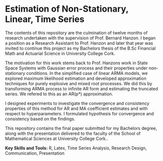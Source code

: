 # Estimation of Non-Stationary, Linear, Time Series

The contents of this repository are the culmination of twelve months of research undertaken with the supervision of Prof. Bernard Hanzon. I began a position as a Research Assistant to Prof. Hanzon and later that year was invited to continue this project as my Bachelors thesis of the B.Sc Financial Math and Actuarial Science in University College Cork. 

The motivation for this work stems back to Prof. Hanzons work in State Space Systems with Gaussian error process and their properties under non-stationary conditions. In the simplified case of linear ARMA models, we explored maximum likelihood estimation and developed approximation techniques for purely explosive and mixed root processes. We did this by transforming ARMA process to infinite AR form and estimating the truncated series. We refered to this as an AR(p*) approximation. 

I designed experiments to investigate the convergence and consistency properties of this method for AR and MA coefficient estimates and with respect to hyperparameters. I formulated hypothesis for convergence and consistency based on the findings. 

This repository contains the final paper submitted for my Bachelors degree, along with the presentation delivered to the faculty of the School of Mathematical Sciences at University College Cork.. 

**Key Skills and Tools:** R, Latex, Time Series Analysis, Research Design, Communication, Presentation

